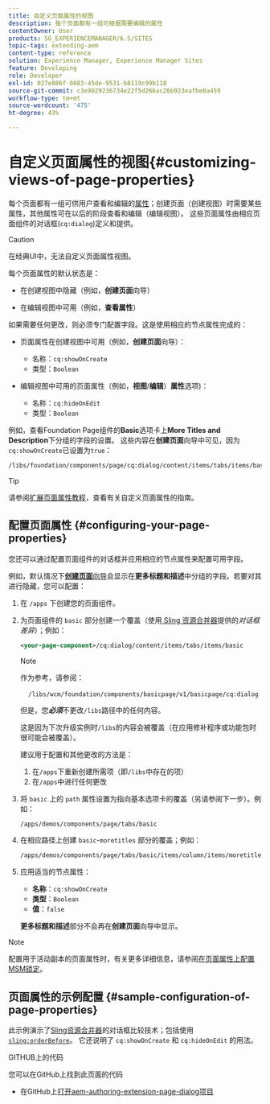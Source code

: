 ```yaml
---
title: 自定义页面属性的视图
description: 每个页面都有一组可根据需要编辑的属性
contentOwner: User
products: SG_EXPERIENCEMANAGER/6.5/SITES
topic-tags: extending-aem
content-type: reference
solution: Experience Manager, Experience Manager Sites
feature: Developing
role: Developer
exl-id: 027e086f-0883-45de-9531-b8119c99b118
source-git-commit: c3e9029236734e22f5d266ac26b923eafbe0a459
workflow-type: tm+mt
source-wordcount: '475'
ht-degree: 43%

---
```


# 自定义页面属性的视图{#customizing-views-of-page-properties}

每个页面都有一组可供用户查看和编辑的[属性](/help/sites-authoring/editing-page-properties.md)；创建页面（创建视图）时需要某些属性，其他属性可在以后的阶段查看和编辑（编辑视图）。 这些页面属性由相应页面组件的对话框(`cq:dialog`)定义和提供。

>[!CAUTION]
>
>在经典UI中，无法自定义页面属性视图。

每个页面属性的默认状态是：

* 在创建视图中隐藏（例如，**创建页面**&#x200B;向导）

* 在编辑视图中可用（例如，**查看属性**）

如果需要任何更改，则必须专门配置字段。这是使用相应的节点属性完成的：

* 页面属性在创建视图中可用（例如，**创建页面**&#x200B;向导）：

   * 名称：`cq:showOnCreate`
   * 类型：`Boolean`

* 编辑视图中可用的页面属性（例如，**视图**/**编辑**）**属性**&#x200B;选项)：

   * 名称：`cq:hideOnEdit`
   * 类型：`Boolean`

例如，查看Foundation Page组件的&#x200B;**Basic**&#x200B;选项卡上&#x200B;**More Titles and Description**&#x200B;下分组的字段的设置。 这些内容在&#x200B;**创建页面**&#x200B;向导中可见，因为`cq:showOnCreate`已设置为`true`：

```xml
/libs/foundation/components/page/cq:dialog/content/items/tabs/items/basic/items/column/items/moretitles
```

>[!TIP]
>
>请参阅[扩展页面属性教程](https://experienceleague.adobe.com/docs/experience-manager-learn/sites/developing/page-properties-technical-video-develop.html?lang=zh-Hans)，查看有关自定义页面属性的指南。

## 配置页面属性 {#configuring-your-page-properties}

您还可以通过配置页面组件的对话框并应用相应的节点属性来配置可用字段。

例如，默认情况下&#x200B;[**创建页面**&#x200B;向导](/help/sites-authoring/managing-pages.md#creating-a-new-page)会显示在&#x200B;**更多标题和描述**&#x200B;中分组的字段。若要对其进行隐藏，您可以配置：

1. 在 `/apps` 下创建您的页面组件。
1. 为页面组件的 `basic` 部分创建一个覆盖（使用[ Sling 资源合并器](/help/sites-developing/sling-resource-merger.md)提供的&#x200B;*对话框差异*）；例如：

   ```xml
   <your-page-component>/cq:dialog/content/items/tabs/items/basic
   ```

   >[!NOTE]
   >
   >作为参考，请参阅：
   >
   >    `/libs/wcm/foundation/components/basicpage/v1/basicpage/cq:dialog`
   >
   >但是，您&#x200B;***必须***&#x200B;不更改`/libs`路径中的任何内容。
   >
   >这是因为下次升级实例时`/libs`的内容会被覆盖（在应用修补程序或功能包时很可能会被覆盖）。
   >
   >建议用于配置和其他更改的方法是：
   >
   >1. 在`/apps`下重新创建所需项（即`/libs`中存在的项）
   >1. 在`/apps`中进行任何更改

1. 将 `basic` 上的 `path` 属性设置为指向基本选项卡的覆盖（另请参阅下一步）。例如：

   ```xml
   /apps/demos/components/page/tabs/basic
   ```

1. 在相应路径上创建 `basic`-`moretitles` 部分的覆盖；例如：

   ```xml
   /apps/demos/components/page/tabs/basic/items/column/items/moretitles
   ```

1. 应用适当的节点属性：

   * **名称**：`cq:showOnCreate`
   * **类型**：`Boolean`
   * **值**：`false`

   **更多标题和描述**&#x200B;部分不会再在&#x200B;**创建页面**&#x200B;向导中显示。

>[!NOTE]
>
>配置用于活动副本的页面属性时，有关更多详细信息，请参阅[在页面属性上配置MSM锁定](/help/sites-developing/extending-msm.md#configuring-msm-locks-on-page-properties-touch-enabled-ui)。

## 页面属性的示例配置 {#sample-configuration-of-page-properties}

此示例演示了[Sling资源合并器](/help/sites-developing/sling-resource-merger.md)的对话框比较技术；包括使用[`sling:orderBefore`](/help/sites-developing/sling-resource-merger.md#properties)。 它还说明了 `cq:showOnCreate` 和 `cq:hideOnEdit` 的用法。

GITHUB上的代码

您可以在GitHub上找到此页面的代码

* 在GitHub上[打开aem-authoring-extension-page-dialog项目](https://github.com/Adobe-Marketing-Cloud/aem-authoring-extension-page-dialog)
